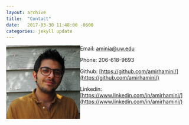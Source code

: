 ```yaml
---
layout: archive
title:  "Contact"
date:   2017-03-30 11:48:00 -0600
categories: jekyll update
---
```

<img src="/assets/images/prof-linkedin.png" alt="Profile Picture" style="width:200px;height:200px; float: left">

Email: aminia@uw.edu

Phone: 206-618-9693

Github: [https://github.com/amirhamini/](https://github.com/amirhamini/)

Linkedin: [https://www.linkedin.com/in/amirhamini/](https://www.linkedin.com/in/amirhamini/)
